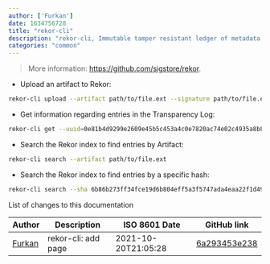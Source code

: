 ```yaml
---
author: ['Furkan']
date: 1634756728
title: "rekor-cli"
description: "rekor-cli, Immutable tamper resistant ledger of metadata generated within a software projects supply chain."
categories: "common"
---
```

> More information: <https://github.com/sigstore/rekor>.

- Upload an artifact to Rekor:

```bash
rekor-cli upload --artifact path/to/file.ext --signature path/to/file.ext.sig --pki-format=x509 --public-key=path/to/key.pub
```

- Get information regarding entries in the Transparency Log:

```bash
rekor-cli get --uuid=0e81b4d9299e2609e45b5c453a4c0e7820ac74e02c4935a8b830d104632fd2d1
```

- Search the Rekor index to find entries by Artifact:

```bash
rekor-cli search --artifact path/to/file.ext
```

- Search the Rekor index to find entries by a specific hash:

```bash
rekor-cli search --sha 6b86b273ff34fce19d6b804eff5a3f5747ada4eaa22f1d49c01e52ddb7875b4b
```
List of changes to this documentation


Author | Description | ISO 8601 Date | GitHub link
------|-----|-----|-----
[Furkan](mailto:furkan.turkal@trendyol.com) | rekor-cli: add page | 2021-10-20T21:05:28 | [6a293453e238](https://github.com/tldr-pages/tldr/commit/6a293453e238450212cabaeb016990deafa7b9eb)

